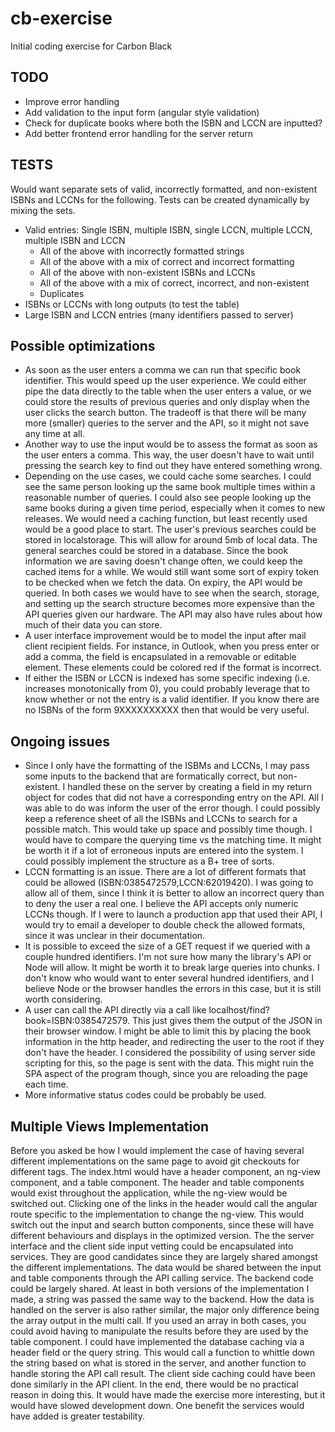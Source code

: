 # cb-exercise
Initial coding exercise for Carbon Black

## TODO 
- Improve error handling
- Add validation to the input form (angular style validation)
- Check for duplicate books where both the ISBN and LCCN are inputted?
- Add better frontend error handling for the server return

## TESTS
Would want separate sets of valid, incorrectly formatted, and non-existent ISBNs and LCCNs for the following. Tests can be created dynamically by mixing the sets.
- Valid entries: Single ISBN, multiple ISBN, single LCCN, multiple LCCN, multiple ISBN and LCCN 
  - All of the above with incorrectly formatted strings
  - All of the above with a mix of correct and incorrect formatting
  - All of the above with non-existent ISBNs and LCCNs
  - All of the above with a mix of correct, incorrect, and non-existent
  - Duplicates
- ISBNs or LCCNs with long outputs (to test the table)
- Large ISBN and LCCN entries (many identifiers passed to server)


## Possible optimizations
- As soon as the user enters a comma we can run that specific book identifier. This would speed up the user experience. We could either pipe the data directly to the table when the user enters a value, or we could store the results of previous queries and only display when the user clicks the search button. The tradeoff is that there will be many more (smaller) queries to the server and the API, so it might not save any time at all. 
- Another way to use the input would be to assess the format as soon as the user enters a comma. This way, the user doesn't have to wait until pressing the search key to find out they have entered something wrong.
- Depending on the use cases, we could cache some searches. I could see the same person looking up the same book multiple times within a reasonable number of queries. I could also see people looking up the same books during a given time period, especially when it comes to new releases. We would need a caching function, but least recently used would be a good place to start. The user's previous searches could be stored in localstorage. This will allow for around 5mb of local data. The general searches could be stored in a database. Since the book information we are saving doesn't change often, we could keep the cached items for a while. We would still want some sort of expiry token to be checked when we fetch the data. On expiry, the API would be queried. In both cases we would have to see when the search, storage, and setting up the search structure becomes more expensive than the API queries given our hardware. The API may also have rules about how much of their data you can store.
- A user interface improvement would be to model the input after mail client recipient fields. For instance, in Outlook, when you press enter or add a comma, the field is encapsulated in a removable or editable element. These elements could be colored red if the format is incorrect. 
- If either the ISBN or LCCN is indexed has some specific indexing (i.e. increases monotonically from 0), you could probably leverage that to know whether or not the entry is a valid identifier. If you know there are no ISBNs of the form 9XXXXXXXXXX then that would be very useful.

## Ongoing issues
- Since I only have the formatting of the ISBMs and LCCNs, I may pass some inputs to the backend that are formatically correct, but non-existent. I handled these on the server by creating a field in my return object for codes that did not have a corresponding entry on the API. All I was able to do was inform the user of the error though. I could possibly keep a reference sheet of all the ISBNs and LCCNs to search for a possible match. This would take up space and possibly time though. I would have to compare the querying time vs the matching time. It might be worth it if a lot of erroneous inputs are entered into the system. I could possibly implement the structure as a B+ tree of sorts. 
- LCCN formatting is an issue. There are a lot of different formats that could be allowed (ISBN:0385472579,LCCN:62019420). I was going to allow all of them, since I think it is better to allow an incorrect query than to deny the user a real one. I believe the API accepts only numeric LCCNs though. If I were to launch a production app that used their API, I would try to email a developer to double check the allowed formats, since it was unclear in their documentation.
- It is possible to exceed the size of a GET request if we queried with a couple hundred identifiers. I'm not sure how many the library's API or Node will allow. It might be worth it to break large queries into chunks. I don't know who would want to enter several hundred identifiers, and I believe Node or the browser handles the errors in this case, but it is still worth considering.
- A user can call the API directly via a call like localhost/find?book=ISBN:0385472579. This just gives them the output of the JSON in their browser window. I might be able to limit this by placing the book information in the http header, and redirecting the user to the root if they don't have the header. I considered the possibility of using server side scripting for this, so the page is sent with the data. This might ruin the SPA aspect of the program though, since you are reloading the page each time. 
- More informative status codes could be probably be used. 

## Multiple Views Implementation
  Before you asked be how I would implement the case of having several different implementations on the same page to avoid git checkouts for different tags. The index.html would have a header component, an ng-view component, and a table component. The header and table components would exist throughout the application, while the ng-view would be switched out. 
  Clicking one of the links in the header would call the angular route specific to the implementation to change the ng-view. This would switch out the input and search button components, since these will have different behaviours and displays in the optimized version. The the server interface and the client side input vetting could be encapsulated into services. They are good candidates since they are largely shared amongst the different implementations. The data would be shared between the input and table components through the API calling service. 
  The backend code could be largely shared. At least in both versions of the implementation I made, a string was passed the same way to the backend. How the data is handled on the server is also rather similar, the major only difference being the array output in the multi call. If you used an array in both cases, you could avoid having to manipulate the results before they are used by the table component. 
  I could have implemented the database caching via a header field or the query string. This would call a function to whittle down the string based on what is stored in the server, and another function to handle storing the API call result. The client side caching could have been done similarly in the API client. 
  In the end, there would be no practical reason in doing this. It would have made the exercise more interesting, but it would have slowed development down. One benefit the services would have added is greater testability.
